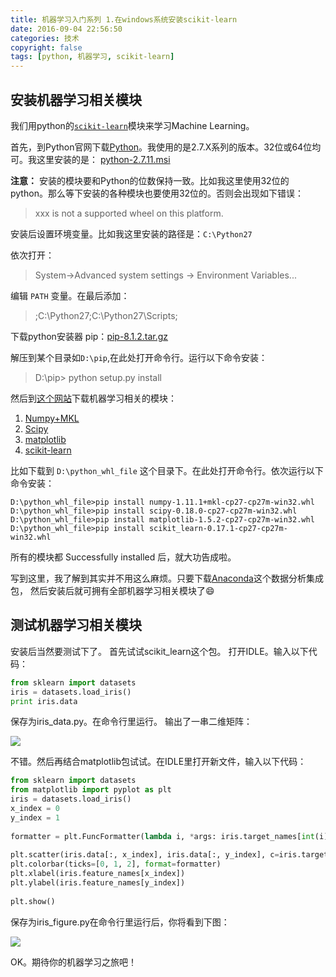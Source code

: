 ```yaml
---
title: 机器学习入门系列 1.在windows系统安装scikit-learn
date: 2016-09-04 22:56:50
categories: 技术
copyright: false
tags: [python, 机器学习, scikit-learn]
---
```

<!--more-->
## 安装机器学习相关模块
我们用python的[`scikit-learn`](http://scikit-learn.org/stable/index.html)模块来学习Machine Learning。

首先，到Python官网下载[Python](https://www.python.org/downloads/)。我使用的是2.7.X系列的版本。32位或64位均可。我这里安装的是：
[python-2.7.11.msi](https://www.python.org/ftp/python/2.7.11/python-2.7.11.msi)

**注意：** 安装的模块要和Python的位数保持一致。比如我这里使用32位的python。那么等下安装的各种模块也要使用32位的。否则会出现如下错误：
> xxx is not a supported wheel on this platform. 

安装后设置环境变量。比如我这里安装的路径是：`C:\Python27`

依次打开：
> System->Advanced system settings -> Environment Variables...

编辑 `PATH` 变量。在最后添加：
> ;C:\Python27\;C:\Python27\Scripts\;

下载python安装器 pip：[pip-8.1.2.tar.gz](https://pypi.python.org/pypi/pip)

解压到某个目录如`D:\pip`,在此处打开命令行。运行以下命令安装：
> D:\pip> python setup.py install

然后到[这个网站](http://www.lfd.uci.edu/)下载机器学习相关的模块：

1. [Numpy+MKL](http://www.lfd.uci.edu/~gohlke/pythonlibs/#numpy)
2. [Scipy](http://www.lfd.uci.edu/~gohlke/pythonlibs/#scipy)
3. [matplotlib](http://www.lfd.uci.edu/~gohlke/pythonlibs/#matplotlib)
4. [scikit-learn](http://www.lfd.uci.edu/~gohlke/pythonlibs/#scikit-learn)

比如下载到 `D:\python_whl_file` 这个目录下。在此处打开命令行。依次运行以下命令安装：

```
D:\python_whl_file>pip install numpy-1.11.1+mkl-cp27-cp27m-win32.whl
D:\python_whl_file>pip install scipy-0.18.0-cp27-cp27m-win32.whl
D:\python_whl_file>pip install matplotlib-1.5.2-cp27-cp27m-win32.whl
D:\python_whl_file>pip install scikit_learn-0.17.1-cp27-cp27m-win32.whl
```
所有的模块都 Successfully installed 后，就大功告成啦。

写到这里，我了解到其实并不用这么麻烦。只要下载[Anaconda](https://www.continuum.io/downloads)这个数据分析集成包，
然后安装后就可拥有全部机器学习相关模块了😄

## 测试机器学习相关模块
安装后当然要测试下了。
首先试试scikit_learn这个包。
打开IDLE。输入以下代码：

``` python
from sklearn import datasets
iris = datasets.load_iris()
print iris.data
```
保存为iris_data.py。在命令行里运行。
输出了一串二维矩阵：

![](http://codeyu.qiniudn.com/iris_data.png)

不错。然后再结合matplotlib包试试。在IDLE里打开新文件，输入以下代码：
```python
from sklearn import datasets
from matplotlib import pyplot as plt
iris = datasets.load_iris()
x_index = 0
y_index = 1
 
formatter = plt.FuncFormatter(lambda i, *args: iris.target_names[int(i)])
 
plt.scatter(iris.data[:, x_index], iris.data[:, y_index], c=iris.target)
plt.colorbar(ticks=[0, 1, 2], format=formatter)
plt.xlabel(iris.feature_names[x_index])
plt.ylabel(iris.feature_names[y_index])
 
plt.show()
```
保存为iris_figure.py在命令行里运行后，你将看到下图：

![](http://codeyu.qiniudn.com/iris_figure.png)

OK。期待你的机器学习之旅吧！